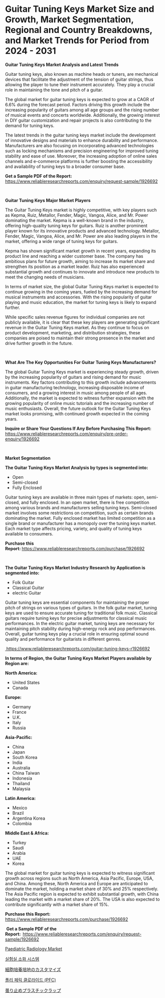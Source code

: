 <p><h1>Guitar Tuning Keys Market Size and Growth, Market Segmentation, Regional and Country Breakdowns, and Market Trends for Period from 2024 -  2031</h1></p><p><strong>Guitar Tuning Keys Market Analysis and Latest Trends</strong></p>
<p><p>Guitar tuning keys, also known as machine heads or tuners, are mechanical devices that facilitate the adjustment of the tension of guitar strings, thus allowing the player to tune their instrument accurately. They play a crucial role in maintaining the tone and pitch of a guitar.</p><p>The global market for guitar tuning keys is expected to grow at a CAGR of 6.6% during the forecast period. Factors driving this growth include the increasing popularity of guitars among all age groups and the rising number of musical events and concerts worldwide. Additionally, the growing interest in DIY guitar customization and repair projects is also contributing to the demand for tuning keys.</p><p>The latest trends in the guitar tuning keys market include the development of innovative designs and materials to enhance durability and performance. Manufacturers are also focusing on incorporating advanced technologies such as locking mechanisms and precision engineering for improved tuning stability and ease of use. Moreover, the increasing adoption of online sales channels and e-commerce platforms is further boosting the accessibility and availability of tuning keys to a broader consumer base.</p></p>
<p><strong>Get a Sample PDF of the Report:&nbsp;</strong> <a href="https://www.reliableresearchreports.com/enquiry/request-sample/1926692">https://www.reliableresearchreports.com/enquiry/request-sample/1926692</a></p>
<p>&nbsp;</p>
<p><strong>Guitar Tuning Keys Major Market Players</strong></p>
<p><p>The Guitar Tuning Keys market is highly competitive, with key players such as Kepma, Ruiz, Metallor, Fender, Magic, Vangoa, Alice, and Mr. Power dominating the market. Kepma is a well-known brand in the industry, offering high-quality tuning keys for guitars. Ruiz is another prominent player known for its innovative products and advanced technology. Metallor, Fender, Magic, Vangoa, Alice, and Mr. Power are also leading players in the market, offering a wide range of tuning keys for guitars.</p><p>Kepma has shown significant market growth in recent years, expanding its product line and reaching a wider customer base. The company has ambitious plans for future growth, aiming to increase its market share and strengthen its position as a market leader. Ruiz has also experienced substantial growth and continues to innovate and introduce new products to meet the changing needs of musicians.</p><p>In terms of market size, the global Guitar Tuning Keys market is expected to continue growing in the coming years, fueled by the increasing demand for musical instruments and accessories. With the rising popularity of guitar playing and music education, the market for tuning keys is likely to expand further.</p><p>While specific sales revenue figures for individual companies are not publicly available, it is clear that these key players are generating significant revenue in the Guitar Tuning Keys market. As they continue to focus on product development, marketing, and distribution strategies, these companies are poised to maintain their strong presence in the market and drive further growth in the future.</p></p>
<p>&nbsp;</p>
<p><strong>What Are The Key Opportunities For Guitar Tuning Keys Manufacturers?</strong></p>
<p><p>The global Guitar Tuning Keys market is experiencing steady growth, driven by the increasing popularity of guitars and rising demand for music instruments. Key factors contributing to this growth include advancements in guitar manufacturing technology, increasing disposable income of consumers, and a growing interest in music among people of all ages. Additionally, the market is expected to witness further expansion with the growing popularity of online music tutorials and the increasing number of music enthusiasts. Overall, the future outlook for the Guitar Tuning Keys market looks promising, with continued growth expected in the coming years.</p></p>
<p><strong>Inquire or Share Your Questions If Any Before Purchasing This Report:</strong> <a href="https://www.reliableresearchreports.com/enquiry/pre-order-enquiry/1926692">https://www.reliableresearchreports.com/enquiry/pre-order-enquiry/1926692</a></p>
<p>&nbsp;</p>
<p><strong>Market Segmentation</strong></p>
<p><strong>The Guitar Tuning Keys Market Analysis by types is segmented into:</strong></p>
<p><ul><li>Open</li><li>Semi-closed</li><li>Fully Enclosed</li></ul></p>
<p><p>Guitar tuning keys are available in three main types of markets: open, semi-closed, and fully enclosed. In an open market, there is free competition among various brands and manufacturers selling tuning keys. Semi-closed market involves some restrictions on competition, such as certain brands dominating the market. Fully enclosed market has limited competition as a single brand or manufacturer has a monopoly over the tuning keys market. Each market type affects pricing, variety, and quality of tuning keys available to consumers.</p></p>
<p><strong>Purchase this Report:&nbsp;</strong><a href="https://www.reliableresearchreports.com/purchase/1926692">https://www.reliableresearchreports.com/purchase/1926692</a></p>
<p>&nbsp;</p>
<p><strong>The Guitar Tuning Keys Market Industry Research by Application is segmented into:</strong></p>
<p><ul><li>Folk Guitar</li><li>Classical Guitar</li><li>electric Guitar</li></ul></p>
<p><p>Guitar tuning keys are essential components for maintaining the proper pitch of strings on various types of guitars. In the folk guitar market, tuning keys are used to ensure accurate tuning for traditional folk music. Classical guitars require tuning keys for precise adjustments for classical music performances. In the electric guitar market, tuning keys are necessary for maintaining pitch stability during high-energy rock and pop performances. Overall, guitar tuning keys play a crucial role in ensuring optimal sound quality and performance for guitarists in different genres.</p></p>
<p><a href="https://www.reliableresearchreports.com/guitar-tuning-keys-r1926692">&nbsp;https://www.reliableresearchreports.com/guitar-tuning-keys-r1926692</a></p>
<p><strong>In terms of Region, the Guitar Tuning Keys Market Players available by Region are:</strong></p>
<p>
    <p> <strong> North America: </strong>
        <ul>
            <li>United States</li>
            <li>Canada</li>
        </ul>
        </p> 
    <p> <strong> Europe: </strong>
        <ul>
            <li>Germany</li>
            <li>France</li>
            <li>U.K.</li>
            <li>Italy</li>
            <li>Russia</li>
        </ul>
        </p> 
    <p> <strong> Asia-Pacific: </strong>
        <ul>
            <li>China</li>
            <li>Japan</li>
            <li>South Korea</li>
            <li>India</li>
            <li>Australia</li>
            <li>China Taiwan</li>
            <li>Indonesia</li>
            <li>Thailand</li>
            <li>Malaysia</li>
        </ul>
        </p> 
    <p> <strong> Latin America: </strong>
        <ul>
            <li>Mexico</li>
            <li>Brazil</li>
            <li>Argentina Korea</li>
            <li>Colombia</li>
        </ul>
        </p> 
    <p> <strong> Middle East & Africa: </strong>
        <ul>
            <li>Turkey</li>
            <li>Saudi</li>
            <li>Arabia</li>
            <li>UAE</li>
            <li>Korea</li>
        </ul>
    </p>
    </p>
<p><p>The global market for guitar tuning keys is expected to witness significant growth across regions such as North America, Asia Pacific, Europe, USA, and China. Among these, North America and Europe are anticipated to dominate the market, holding a market share of 30% and 25% respectively. The Asia Pacific region is expected to exhibit substantial growth, with China leading the market with a market share of 20%. The USA is also expected to contribute significantly with a market share of 15%.</p></p>
<p><strong>Purchase this Report: </strong><a href="https://www.reliableresearchreports.com/purchase/1926692">https://www.reliableresearchreports.com/purchase/1926692</a></p>
<p>&nbsp;<strong>Get a Sample PDF of the Report:&nbsp;&nbsp;</strong><a href="https://www.reliableresearchreports.com/enquiry/request-sample/1926692">https://www.reliableresearchreports.com/enquiry/request-sample/1926692</a></p>
<p><strong></strong></p>
<p><p><a href="https://github.com/jahid123ahm/Market-Research-Report-List-1/blob/main/paediatric-radiology-market.md">Paediatric Radiology Market</a></p><p><a href="https://github.com/rcabello548/Market-Research-Report-List-1/blob/main/5139302125135.md">실험실 소화 시스템</a></p><p><a href="https://medium.com/@pattypetd0/%E3%82%BB%E3%83%AB%E3%82%AB%E3%83%AB%E3%83%81%E3%83%A3%E3%83%BC%E3%83%A1%E3%83%87%E3%82%A3%E3%82%A2%E3%81%AE%E3%82%AB%E3%82%B9%E3%82%BF%E3%83%9E%E3%82%A4%E3%82%BA%E5%B8%82%E5%A0%B4%E3%82%B7%E3%82%A7%E3%82%A2%E3%81%A8%E6%96%B0%E3%81%97%E3%81%84%E3%83%88%E3%83%AC%E3%83%B3%E3%83%89%E5%88%86%E6%9E%90-%E3%81%9D%E3%81%AE%E3%82%BF%E3%82%A4%E3%83%97-%E3%82%A2%E3%83%97%E3%83%AA%E3%82%B1%E3%83%BC%E3%82%B7%E3%83%A7%E3%83%B3-%E3%82%A8%E3%83%B3%E3%83%89%E3%83%A6%E3%83%BC%E3%82%B9%E3%81%AB%E3%82%88%E3%82%8B2024%E5%B9%B4%E3%81%8B%E3%82%892031%E5%B9%B4%E3%81%BE%E3%81%A7%E3%81%AE%E4%BA%88%E6%B8%AC-0f41b50231ef">細胞培養培地のカスタマイズ</a></p><p><a href="https://medium.com/@khelifsolo/%EA%B8%80%EB%A1%9C%EB%B2%8C-%ED%8F%B4%EB%A6%AC-%ED%8E%98%EB%A6%AD-%EC%97%BC%ED%99%94%EB%AC%BC-pfc-%EC%8B%9C%EC%9E%A5%EC%9D%80-2024%EB%85%84%EB%B6%80%ED%84%B0-2031%EB%85%84%EA%B9%8C%EC%A7%80%EC%9D%98-%EA%B8%B0%EA%B0%84-%EB%8F%99%EC%95%88-%EC%95%BD-%EC%9D%98-%EC%97%B0%ED%8F%89%EA%B7%A0-%EC%84%B1%EC%9E%A5%EB%A5%A0%EC%9D%84-%EB%B3%B4%EC%9D%B8%EB%8B%A4%EA%B3%A0-%EC%98%88%EC%B8%A1%EB%90%A9%EB%8B%88%EB%8B%A4-9de823be835a">폴리 페릭 클로라이드 (PFC)</a></p><p><a href="https://github.com/xtkhtofdt934839/Market-Research-Report-List-2/blob/main/1728668116379.md">曇り止めプラスチックラップ</a></p></p>